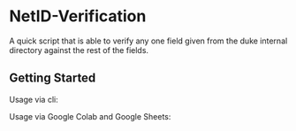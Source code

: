 # NetID-Verification

A quick script that is able to verify any one field given from the duke internal directory against the rest of the fields.

## Getting Started

Usage via cli:

Usage via Google Colab and Google Sheets:
